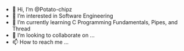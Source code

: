 - 👋 Hi, I’m @Potato-chipz
- 👀 I’m interested in Software Engineering 
- 🌱 I’m currently learning C Programming Fundamentals, Pipes, and Thread
- 💞️ I’m looking to collaborate on ...
- 📫 How to reach me ...

<!---
Potato-chipz/Potato-chipz is a ✨ special ✨ repository because its `README.md` (this file) appears on your GitHub profile.
You can click the Preview link to take a look at your changes.
--->
